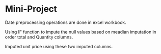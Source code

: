 # Mini-Project
Date preprocessing operations are done in excel workbook.

Using IF function to impute the null values based on meadian imputation in order total and Quantity columns.

Imputed unit price using these two imputed columns.

